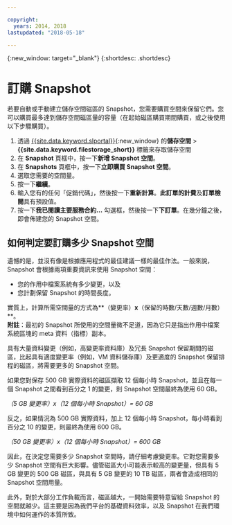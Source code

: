 ```yaml
---

copyright:
  years: 2014, 2018
lastupdated: "2018-05-18"

---
```

{:new_window: target="_blank"}
{:shortdesc: .shortdesc}

# 訂購 Snapshot

若要自動或手動建立儲存空間磁區的 Snapshot，您需要購買空間來保留它們。您可以購買最多達到儲存空間磁區量的容量（在起始磁區購買期間購買，或之後使用以下步驟購買）。

1. 透過 [{{site.data.keyword.slportal}}](https://control.softlayer.com/){:new_window} 的**儲存空間** > **{{site.data.keyword.filestorage_short}}** 標籤來存取儲存空間
2. 在 **Snapshot** 頁框中，按一下**新增 Snapshot 空間**。
3. 在 **Snapshots** 頁框中，按一下**立即購買 Snapshot 空間**。
3. 選取您需要的空間量。
4. 按一下**繼續**。
5. 輸入您有的任何「促銷代碼」，然後按一下**重新計算**。**此訂單的計費**及**訂單檢閱**具有預設值。
6. 按一下**我已閱讀主要服務合約...** 勾選框，然後按一下**下訂單**。在幾分鐘之後，即會佈建您的 Snapshot 空間。

## 如何判定要訂購多少 Snapshot 空間

遺憾的是，並沒有像是根據應用程式的最佳建議一樣的最佳作法。一般來說，Snapshot 會根據兩項重要資訊來使用 Snapshot 空間：
- 您的作用中檔案系統有多少變更，以及 
- 您計劃保留 Snapshot 的時間長度。  

實質上，計算所需空間量的方式為**（變更率）**x**（保留的時數/天數/週數/月數）**。  
**附註**：最初的 Snapshot 所使用的空間量微不足道，因為它只是指出作用中檔案系統區塊的 meta 資料（指標）副本。 

具有大量資料變更（例如，高變更率資料庫）及冗長 Snapshot 保留期間的磁區，比起具有適度變更率（例如，VM 資料儲存庫）及更適度的 Snapshot 保留排程的磁區，將需要更多的 Snapshot 空間。 

如果您對保存 500 GB 實際資料的磁區擷取 12 個每小時 Snapshot，並且在每一個 Snapshot 之間看到百分之 1 的變更，則 Snapshot 空間最終為使用 60 GB。

*（5 GB 變更率）x（12 個每小時 Snapshot）= 60 GB*

反之，如果情況為 500 GB 實際資料，加上 12 個每小時 Snapshot，每小時看到百分之 10 的變更，則最終為使用 600 GB。

*（50 GB 變更率）x（12 個每小時 Snapshot）= 600 GB*

因此，在決定您需要多少 Snapshot 空間時，請仔細考慮變更率。它對您需要多少 Snapshot 空間有巨大影響。儘管磁區大小可能表示較高的變更量，但具有 5 GB 變更的 500 GB 磁區，與具有 5 GB 變更的 10 TB 磁區，兩者會造成相同的 Snapshot 空間用量。

此外，對於大部分工作負載而言，磁區越大，一開始需要特意留給 Snapshot 的空間就越少。這主要是因為我們平台的基礎資料效率，以及 Snapshot 在我們環境中如何運作的本質所致。


